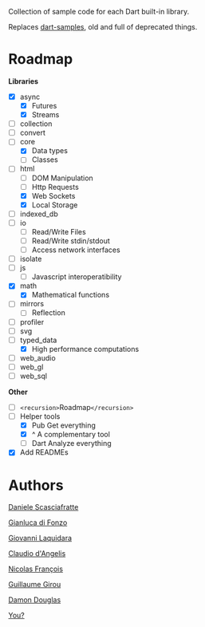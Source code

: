 Collection of sample code for each Dart built-in library.

Replaces [dart-samples](https://github.com/claudiodangelis/dart-samples), old and full of deprecated things.

# Roadmap

**Libraries**

- [x] async
    - [x] Futures
    - [x] Streams
- [ ] collection
- [ ] convert
- [ ] core
    - [x] Data types
    - [ ] Classes
- [ ] html
    - [ ] DOM Manipulation
    - [ ] Http Requests
    - [x] Web Sockets
    - [x] Local Storage
- [ ] indexed_db
- [ ] io
    - [ ] Read/Write Files
    - [ ] Read/Write stdin/stdout
    - [ ] Access network interfaces
- [ ] isolate
- [ ] js
    - [ ] Javascript interoperatibility
- [x] math
    - [x] Mathematical functions
- [ ] mirrors
    - [ ] Reflection
- [ ] profiler
- [ ] svg
- [ ] typed_data
    - [x] High performance computations
- [ ] web_audio
- [ ] web_gl
- [ ] web_sql

**Other**

- [ ] `<recursion>`Roadmap`</recursion>`
- [ ] Helper tools
    - [x] Pub Get everything
    - [x] ^ A complementary tool
    - [ ] Dart Analyze everything
- [x] Add READMEs

# Authors

[Daniele Scasciafratte](https://plus.google.com/+DanieleScasciafratteMte90Net)

[Gianluca di Fonzo](https://plus.google.com/111519599692726817569)

[Giovanni Laquidara](https://plus.google.com/+giovannilaquidara)

[Claudio d'Angelis](https://plus.google.com/+claudiodangelis)  

[Nicolas François](https://plus.google.com/106226789128312528511)

[Guillaume Girou](https://plus.google.com/115049522200141162219)

[Damon Douglas](https://plus.google.com/+DamonDouglas)

[You?](https://github.com/dartlang-italia/dart-libraries-samples/fork)
